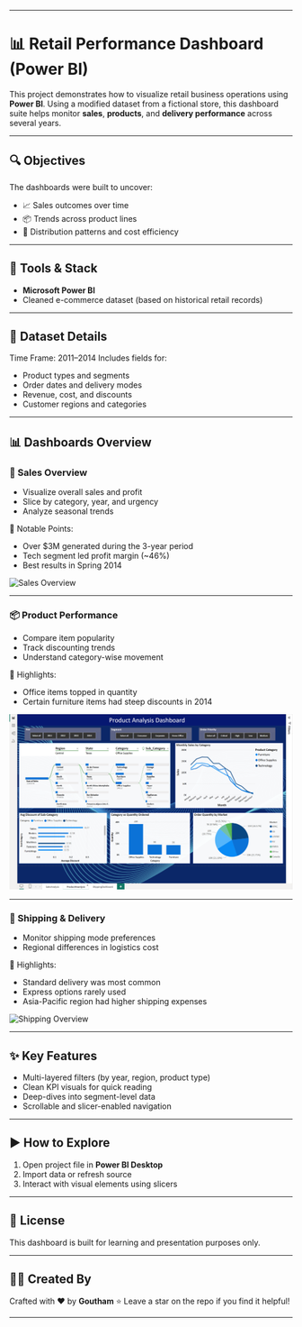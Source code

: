 
---

# 📊 Retail Performance Dashboard (Power BI)

This project demonstrates how to visualize retail business operations using **Power BI**. Using a modified dataset from a fictional store, this dashboard suite helps monitor **sales**, **products**, and **delivery performance** across several years.

---

## 🔍 Objectives

The dashboards were built to uncover:

* 📈 Sales outcomes over time
* 📦 Trends across product lines
* 🚚 Distribution patterns and cost efficiency

---

## 🧰 Tools & Stack

* **Microsoft Power BI**
* Cleaned e-commerce dataset (based on historical retail records)

---

## 📁 Dataset Details

Time Frame: 2011–2014
Includes fields for:

* Product types and segments
* Order dates and delivery modes
* Revenue, cost, and discounts
* Customer regions and categories

---

## 📊 Dashboards Overview

### 🔹 Sales Overview

* Visualize overall sales and profit
* Slice by category, year, and urgency
* Analyze seasonal trends

🧠 Notable Points:

* Over \$3M generated during the 3-year period
* Tech segment led profit margin (\~46%)
* Best results in Spring 2014

![Sales Overview](https://github.com/gouthamjammi/dashboards_stores_powerbi/blob/main/sales_insights_retail.png)

---

### 📦 Product Performance

* Compare item popularity
* Track discounting trends
* Understand category-wise movement

🧠 Highlights:

* Office items topped in quantity
* Certain furniture items had steep discounts in 2014

![Product Overview](https://github.com/gouthamjammi/dashboards_stores_powerbi/blob/main/PRODUCT%20ANALYSIS.png)

---

### 🚚 Shipping & Delivery

* Monitor shipping mode preferences
* Regional differences in logistics cost

🧠 Highlights:

* Standard delivery was most common
* Express options rarely used
* Asia-Pacific region had higher shipping expenses

![Shipping Overview](https://github.com/gouthamjammi/dashboards_stores_powerbi/blob/main/shipping_trends_retail.png)

---

## ✨ Key Features

* Multi-layered filters (by year, region, product type)
* Clean KPI visuals for quick reading
* Deep-dives into segment-level data
* Scrollable and slicer-enabled navigation

---

## ▶️ How to Explore

1. Open project file in **Power BI Desktop**
2. Import data or refresh source
3. Interact with visual elements using slicers

---

## 🔖 License

This dashboard is built for learning and presentation purposes only.

---

## 👨‍💻 Created By

Crafted with ❤️ by **Goutham**
⭐ Leave a star on the repo if you find it helpful!

---


